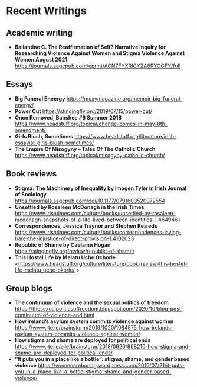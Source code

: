 # Recent Writings

## Academic writing
- **Ballantine C. The Reaffirmation of Self? Narrative Inquiry for Researching Violence Against Women and Stigma Violence Against Women August 2021** <https://journals.sagepub.com/eprint/ACN7FYXRICYZA8RYGGFY/full>

## Essays
- **Big Funeral Eneergy** <https://moxymagazine.org/memoir-big-funeral-energy/>
- **Power Cut** <https://stingingfly.org/2019/07/15/power-cut/>
- **Once Removed, Banshee #6 Summer 2018** <https://www.headstuff.org/topical/change-comes-in-may-8th-amendment/>
- **Girls Blush, Sometimes** <https://www.headstuff.org/literature/irish-essayist-girls-blush-sometimes/>
- **The Empire Of Misogyny – Tales Of The Catholic Church** <https://www.headstuff.org/topical/misogyny-catholic-church/>

## Book reviews 
- **Stigma: The Machinery of Inequality by Imogen Tyler in Irish Journal of Sociology** <https://journals.sagepub.com/doi/10.1177/0791603520972554>
- **Unsettled by Rosaleen McDonagh in the Irish Times** <https://www.irishtimes.com/culture/books/unsettled-by-rosaleen-mcdonagh-snapshots-of-a-life-lived-between-identities-1.4649461>
- **Correspondences, Jessica Traynor and Stephen Rea eds** <https://www.irishtimes.com/culture/books/correspondences-laying-bare-the-injustice-of-direct-provision-1.4102023>
- **Republic of Shame by Caelainn Hogan** <https://stingingfly.org/review/republic-of-shame/>
- **This Hostel Life by Melatu Uche Ochorie** <https://www.headstuff.org/culture/literature/book-review-this-hostel-life-melatu-uche-okorie/ >

## Group blogs 
- **The continuum of violence and the sexual politics of freedom** <https://thesexualpoliticsoffreedom.blogspot.com/2020/10/blog-post-continuum-of-violence-and.html>
- **How Ireland’s asylum system commits violence against women** <https://www.rte.ie/brainstorm/2019/1020/1084575-how-irelands-asylum-system-commits-violence-against-women/>
- **How stigma and shame are deployed for political ends** <https://www.rte.ie/eile/brainstorm/2018/0926/998210-how-stigma-and-shame-are-deployed-for-political-ends/> 
- **“It puts you in a place like a bottle”: stigma, shame, and gender based violence** <https://womenareboring.wordpress.com/2016/07/21/it-puts-you-in-a-place-like-a-bottle-stigma-shame-and-gender-based-violence/>
